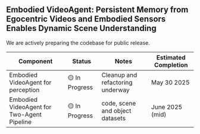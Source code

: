 ## Embodied VideoAgent: Persistent Memory from Egocentric Videos and Embodied Sensors Enables Dynamic Scene Understanding ##

We are actively preparing the codebase for public release.


| Component                       | Status         | Notes                                 | Estimated Completion |
| ----------------------------------------------| ---------------| -------------------------------------| -------------------- |
| Embodied VideoAgent for perception            | 🟡 In Progress | Cleanup and refactoring underway      | May 30 2025|
| Embodied VideoAgent for Two-Agent Pipeline    | 🟡 In Progress | code, scene and object datasets   | June 2025 (mid)      |

